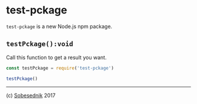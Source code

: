 # test-pckage

`test-pckage` is a new Node.js npm package.

## `testPckage():void`

Call this function to get a result you want.

```js
const testPckage = require('test-pckage')

testPckage()
```

---

(c) [Sobesednik][1] 2017

[1]: https://sobes.io
